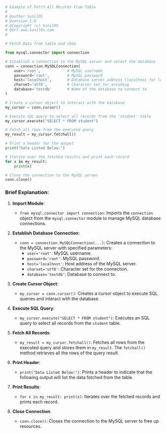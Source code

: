 
```python
# Example of Fetch All Records From Table
#
# @author SunilOS  
# @version 1.0
# @Copyright (c) SunilOS  
# @Url www.SunilOs.com
# 

# Fetch Data from table and show

from mysql.connector import connection

# Establish a connection to the MySQL server and select the database
conn = connection.MySQLConnection(
    user='root',            # MySQL username
    password='root',        # MySQL password
    host='localhost',       # Database server address (localhost for local server)
    charset='utf8',         # Character set for encoding
    database='testdb'       # Name of the database to connect to
)

# Create a cursor object to interact with the database
my_cursor = conn.cursor()

# Execute SQL query to select all records from the 'student' table
my_cursor.execute("SELECT * FROM student")

# Fetch all rows from the executed query
my_result = my_cursor.fetchall()

# Print a header for the output
print("Data Listed Below:")

# Iterate over the fetched results and print each record
for x in my_result:
    print(x)

# Close the connection to the MySQL server
conn.close()
```

### Brief Explanation:

1. **Import Module**:
   - `from mysql.connector import connection`: Imports the `connection` object from the `mysql.connector` module to manage MySQL database connections.

2. **Establish Database Connection**:
   - `conn = connection.MySQLConnection(...)`: Creates a connection to the MySQL server with specified parameters:
     - `user='root'`: MySQL username.
     - `password='root'`: MySQL password.
     - `host='localhost'`: Host address of the MySQL server.
     - `charset='utf8'`: Character set for the connection.
     - `database='testdb'`: Database to connect to.

3. **Create Cursor Object**:
   - `my_cursor = conn.cursor()`: Creates a cursor object to execute SQL queries and interact with the database.

4. **Execute SQL Query**:
   - `my_cursor.execute("SELECT * FROM student")`: Executes an SQL query to select all records from the `student` table.

5. **Fetch All Records**:
   - `my_result = my_cursor.fetchall()`: Fetches all rows from the executed query and stores them in `my_result`. The `fetchall()` method retrieves all the rows of the query result.

6. **Print Header**:
   - `print("Data Listed Below:")`: Prints a header to indicate that the following output will list the data fetched from the table.

7. **Print Results**:
   - `for x in my_result: print(x)`: Iterates over the fetched records and prints each record.

8. **Close Connection**:
   - `conn.close()`: Closes the connection to the MySQL server to free up resources.
